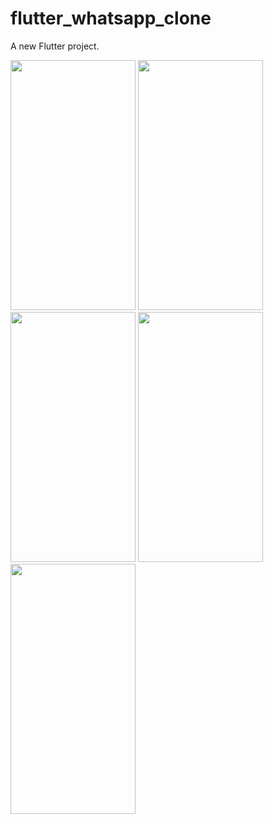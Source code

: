 # flutter_whatsapp_clone

A new Flutter project.
 
 
<img src="https://user-images.githubusercontent.com/26844387/169635682-f888b758-87df-47b4-827d-1fe6300e3de2.png" width="200" height="400" />   <img src="https://user-images.githubusercontent.com/26844387/169635680-30347ea1-c211-4b3a-b21f-5b6325e5a0af.png" width="200" height="400" />    <img src="https://user-images.githubusercontent.com/26844387/169635673-fddc6bc8-221f-4e47-b989-599758ab3149.png" width="200" height="400" />    <img src="https://user-images.githubusercontent.com/26844387/169635684-c2ba575f-088a-4f7e-a5b0-0f9b1eac474e.png" width="200" height="400" />   <img src="https://user-images.githubusercontent.com/26844387/169635686-57543cd8-a497-4564-b192-5128a706d6ee.png" width="200" height="400" />

